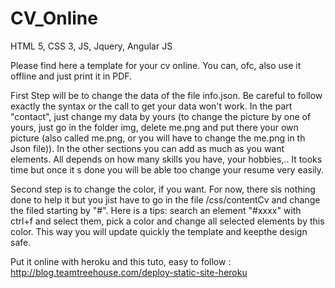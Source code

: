 # CV_Online

HTML 5, CSS 3, JS, Jquery, Angular JS

Please find here a template for your cv online. You can, ofc, also use it offline and just print it in PDF.

First Step will be to change the data of the file info.json. Be careful to follow exactly the syntax or the call to get your data won't work. In the part "contact", just change my data by yours (to change the picture by one of yours, just go in the folder img, delete me.png and put there your own picture (also called me.png, or you will have to change the me.png in th Json file)). In the other sections you can add as much as you want elements. All depends on how many skills you have, your hobbies,.. It tooks time but once it s done you will be able too change your resume very easily.

Second step is to change the color, if you want. For now, there sis nothing done to help it but you jist have to go in the file /css/contentCv and change the filed starting by "#". Here is a tips: search an element "#xxxx" with ctrl+f and select them, pick a color and change all selected elements by this color. This way you will update quickly the template and keepthe design safe.

Put it online with heroku and this tuto, easy to follow : http://blog.teamtreehouse.com/deploy-static-site-heroku
